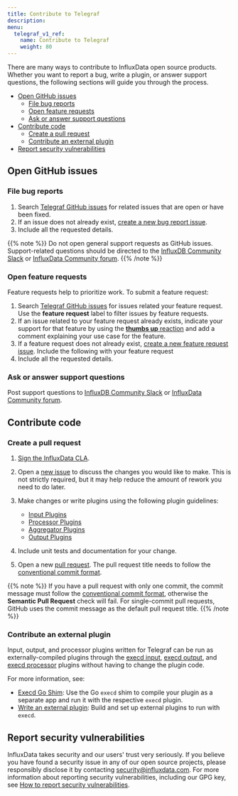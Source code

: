 ```yaml
---
title: Contribute to Telegraf
description:
menu:
  telegraf_v1_ref:
    name: Contribute to Telegraf
    weight: 80
---
```


There are many ways to contribute to InfluxData open source products.
Whether you want to report a bug, write a plugin, or answer support questions,
the following sections will guide you through the process. 

- [Open GitHub issues](#open-github-issues)
  - [File bug reports](#file-bug-reports)
  - [Open feature requests](#open-feature-requests)
  - [Ask or answer support questions](#ask-or-answer-support-questions)
- [Contribute code](#contribute-code)
  - [Create a pull request](#create-a-pull-request)
  - [Contribute an external plugin](#contribute-an-external-plugin)
- [Report security vulnerabilities](#report-security-vulnerabilities)

## Open GitHub issues

### File bug reports

1.  Search [Telegraf GitHub issues](https://github.com/influxdata/telegraf/issues)
    for related issues that are open or have been fixed. 
2.  If an issue does not already exist,
    [create a new bug report issue](https://github.com/influxdata/telegraf/issues/new?assignees=&labels=bug&projects=&template=BUG_REPORT.yml).
3.  Include all the requested details.

{{% note %}}
Do not open general support requests as GitHub issues.
Support-related questions should be directed to the [InfluxDB Community Slack](https://influxdata.com/slack)
or [InfluxData Community forum](https://community.influxdata.com/).
{{% /note %}}

### Open feature requests

Feature requests help to prioritize work. To submit a feature request:

1.  Search [Telegraf GitHub issues](https://github.com/influxdata/telegraf/issues)
    for issues related your feature request. Use the **feature request** label to
    filter issues by feature requests.
2.  If an issue related to your feature request already exists, indicate your
    support for that feature by using the
    [**thumbs up** reaction](https://github.blog/2016-03-10-add-reactions-to-pull-requests-issues-and-comments/)
    and add a comment explaining your use case for the feature. 
3.  If a feature request does not already exist,
    [create a new feature request issue](https://github.com/influxdata/telegraf/issues/new?assignees=&labels=feature+request&projects=&template=FEATURE_REQUEST.yml).
    Include the following with your feature request
4.  Include all the requested details.

### Ask or answer support questions

Post support questions to [InfluxDB Community Slack](https://influxdata.com/slack)
or [InfluxData Community forum](https://community.influxdata.com/).

## Contribute code

### Create a pull request

1.  [Sign the InfluxData CLA](https://www.influxdata.com/legal/cla/).
2.  Open a [new issue](https://github.com/influxdata/telegraf/issues/new/choose)
    to discuss the changes you would like to make.
    This is not strictly required, but it may help reduce the amount of rework
    you need to do later.
3.  Make changes or write plugins using the following plugin guidelines:

    - [Input Plugins](https://github.com/influxdata/telegraf/blob/master/docs/INPUTS.md)
    - [Processor Plugins](https://github.com/influxdata/telegraf/blob/master/docs/PROCESSORS.md)
    - [Aggregator Plugins](https://github.com/influxdata/telegraf/blob/master/docs/AGGREGATORS.md)
    - [Output Plugins](https://github.com/influxdata/telegraf/blob/master/docs/OUTPUTS.md)

4.  Include unit tests and documentation for your change.
5.  Open a new [pull request](https://github.com/influxdata/telegraf/compare).
    The pull request title needs to follow the
    [conventional commit format](https://www.conventionalcommits.org/en/v1.0.0/#summary).

{{% note %}}
If you have a pull request with only one commit, the commit message must follow
the [conventional commit format](https://www.conventionalcommits.org/en/v1.0.0/#summary),
otherwise the **Semantic Pull Request** check will fail.
For single-commit pull requests, GitHub uses the commit message as the default
pull request title.
{{% /note %}}

### Contribute an external plugin

Input, output, and processor plugins written for Telegraf can be run as
externally-compiled plugins through the
[execd input](https://github.com/influxdata/telegraf/tree/master/plugins/inputs/execd),
[execd output](https://github.com/influxdata/telegraf/tree/master/plugins/outputs/execd),
and [execd processor](https://github.com/influxdata/telegraf/tree/master/plugins/processors/execd)
plugins without having to change the plugin code.

For more information, see:

- [Execd Go Shim](/telegraf/v1/configure_plugins/external_plugins/shim/):
  Use the Go `execd` shim to compile your plugin as a separate app and run it
  with the respective `execd` plugin.
- [Write an external plugin](/telegraf/v1/configure_plugins/external_plugins/write_external_plugin/):
  Build and set up external plugins to run with `execd`.

## Report security vulnerabilities

InfluxData takes security and our users' trust very seriously.
If you believe you have found a security issue in any of our open source
projects, please responsibly disclose it by contacting
[security@influxdata.com](mailto:security@influxdata.com).
For more information about reporting security vulnerabilities, including our
GPG key, see [How to report security vulnerabilities](https://www.influxdata.com/how-to-report-security-vulnerabilities/).

